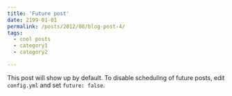 ```yaml
---
title: 'Future post'
date: 2199-01-01
permalink: /posts/2012/08/blog-post-4/
tags:
  - cool posts
  - category1
  - category2

---
```


This post will show up by default. To disable scheduling of future posts, edit `config.yml` and set `future: false`. 

